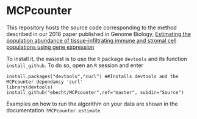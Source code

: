 # MCPcounter
This repository hosts the source code corresponding to the method described in our 2016 paper published in Genome Biology, [Estimating the population abundance of tissue-infiltrating immune and stromal cell populations using gene expression](https://genomebiology.biomedcentral.com/articles/10.1186/s13059-016-1070-5)

To install it, the easiest is to use the `R` package `devtools` and its function `install_github`. To do so, open an `R` session and enter

    install.packages("devtools","curl") ##Installs devtools and the MCPcounter dependancy 'curl'
    library(devtools)
    install_github("ebecht/MCPcounter",ref="master", subdir="Source")
    
Examples on how to run the algorithm on your data are shown in the documentation `?MCPcounter.estimate`
